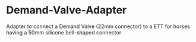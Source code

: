 # Demand-Valve-Adapter
Adapter to connect a Demand Valve  (22mm connector) to a ETT for horses having a 50mm silicone bell-shaped connector
